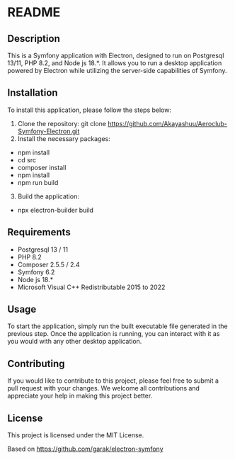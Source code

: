 # README   

## Description  

This is a Symfony application with Electron, designed to run on Postgresql 13/11, PHP 8.2, and Node js 18.*. It allows you to run a desktop application powered by Electron while utilizing the server-side capabilities of Symfony.

## Installation   

To install this application, please follow the steps below:

1. Clone the repository: git clone https://github.com/Akayashuu/Aeroclub-Symfony-Electron.git
2. Install the necessary packages:
* npm install
* cd src   
* composer install   
* npm install   
* npm run build    
3. Build the application:   
* npx electron-builder build    

## Requirements

* Postgresql 13 / 11   
* PHP 8.2   
* Composer 2.5.5 / 2.4   
* Symfony 6.2   
* Node js 18.* 
* Microsoft Visual C++ Redistributable 2015 to 2022

## Usage

To start the application, simply run the built executable file generated in the previous step. Once the application is running, you can interact with it as you would with any other desktop application.

## Contributing
If you would like to contribute to this project, please feel free to submit a pull request with your changes. We welcome all contributions and appreciate your help in making this project better.

## License

This project is licensed under the MIT License.

Based on https://github.com/garak/electron-symfony


